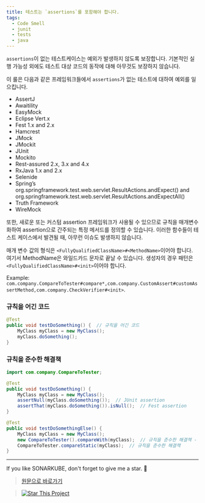 ```yaml
---
title: 테스트는 `assertions`를 포함해야 합니다.
tags:
  - Code Smell
  - junit
  - tests
  - java
---
```


`assertions`이 없는 테스트케이스는 예외가 발생하지 않도록 보장합니다. 기본적인 실행 가능성 외에도 테스트 대상 코드의 동작에 대해 아무것도 보장하지 않습니다.

이 룰은 다음과 같은 프레임워크들에서 `assertions`가 없는 테스트에 대하여 예외를 일으킵니다.

- AssertJ
- Awaitility
- EasyMock
- Eclipse Vert.x
- Fest 1.x and 2.x
- Hamcrest
- JMock
- JMockit
- JUnit
- Mockito
- Rest-assured 2.x, 3.x and 4.x
- RxJava 1.x and 2.x
- Selenide
- Spring’s org.springframework.test.web.servlet.ResultActions.andExpect() and org.springframework.test.web.servlet.ResultActions.andExpectAll()
- Truth Framework
- WireMock

또한, 새로운 또는 커스텀 assertion 프레임워크가 사용될 수 있으므로 규칙을 매개변수화하여 assertion으로 간주되는 특정 메서드를 정의할 수 있습니다. 이러한 함수들이 테스트 케이스에서 발견될 때, 아무런 이슈도 발생하지 않습니다.

매개 변수 값의 형식은 `<FullyQualifiedClassName>#<MethodName>`이어야 합니다. 여기서 MethodName은 와일드카드 문자로 끝날 수 있습니다. 생성자의 경우 패턴은 `<FullyQualifiedClassName>#<init>`이어야 합니다.

Example: `com.company.CompareToTester#compare*,com.company.CustomAssert#customAssertMethod,com.company.CheckVerifier#<init>`.

### 규칙을 어긴 코드

```java
@Test
public void testDoSomething() {  // 규칙을 어긴 코드
    MyClass myClass = new MyClass();
    myClass.doSomething();
}
```

### 규칙을 준수한 해결책

```java
import com.company.CompareToTester;

@Test
public void testDoSomething() {
    MyClass myClass = new MyClass();
    assertNull(myClass.doSomething());  // JUnit assertion
    assertThat(myClass.doSomething()).isNull();  // Fest assertion
}

@Test
public void testDoSomethingElse() {
    MyClass myClass = new MyClass();
    new CompareToTester().compareWith(myClass);  // 규칙을 준수한 해결책 - 커스텀 assertion 함수는 룰 매개변수로 정의되었습니다.
    CompareToTester.compareStatic(myClass);  // 규칙을 준수한 해결책
}
```

---

If you like SONARKUBE, don't forget to give me a star. :star2:

> [원문으로 바로가기](https://rules.sonarsource.com/java/tag/tests/RSPEC-2699)

> [![Star This Project](https://img.shields.io/github/stars/kantabile/sonarkube.svg?label=Stars&style=social)](https://github.com/kantabile/sonarkube)
